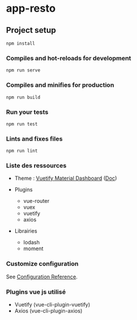 # app-resto

## Project setup

```
npm install
```

### Compiles and hot-reloads for development

```
npm run serve
```

### Compiles and minifies for production

```
npm run build
```

### Run your tests

```
npm run test
```

### Lints and fixes files

```
npm run lint
```

### Liste des ressources

- Theme : [Vuetify Material Dashboard](https://www.creative-tim.com/product/vuetify-material-dashboard) ([Doc](https://demos.creative-tim.com/vuetify-material-dashboard/documentation/#vuetify))
- Plugins

  - vue-router
  - vuex
  - vuetify
  - axios

- Librairies
  - lodash
  - moment

### Customize configuration

See [Configuration Reference](https://cli.vuejs.org/config/).

### Plugins vue js utilisé

- Vuetify (vue-cli-plugin-vuetify)
- Axios (vue-cli-plugin-axios)
